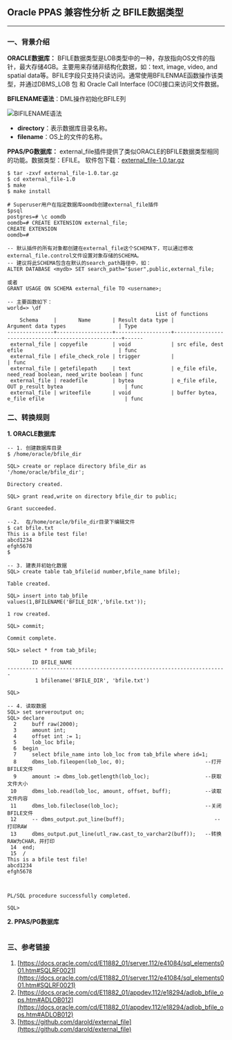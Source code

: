 ## Oracle PPAS 兼容性分析 之 BFILE数据类型
---

### 一、背景介绍
**ORACLE数据库：**
BFILE数据类型是LOB类型中的一种，存放指向OS文件的指针，最大存储4GB。主要用来存储非结构化数据，如：text, image, video, and spatial data等。BFILE字段只支持只读访问。通常使用BFILENMAE函数操作该类型，并通过DBMS_LOB 包 和 Oracle Call Interface (OCI)接口来访问文件数据。

**BFILENAME语法**：DML操作初始化BFILE列

![BIFILENAME语法](https://docs.oracle.com/cd/E11882_01/server.112/e41084/img/bfilename.gif)

+ **directory**：表示数据库目录名称。
+ **filename**：OS上的文件的名称。


**PPAS/PG数据库：**
external_file插件提供了类似ORACLE的BFILE数据类型相同的功能。数据类型：EFILE。
软件包下载：[external_file-1.0.tar.gz](https://github.com/darold/external_file/archive/v1.0.tar.gz)
```
$ tar -zxvf external_file-1.0.tar.gz
$ cd external_file-1.0
$ make
$ make install

# Superuser用户在指定数据库oomdb创建external_file插件
$psql
postgres=# \c oomdb
oomdb=# CREATE EXTENSION external_file;
CREATE EXTENSION
oomdb=#

-- 默认插件的所有对象都创建在external_file这个SCHEMA下，可以通过修改external_file.control文件设置对象存储的SCHEMA。
-- 建议将此SCHEMA包含在默认的search_path路径中，如：
ALTER DATABASE <mydb> SET search_path="$user",public,external_file;

或者
GRANT USAGE ON SCHEMA external_file TO <username>;

-- 主要函数如下：
world=> \df
                                                List of functions
    Schema     |       Name       | Result data type |                 Argument data types                 | Type 
---------------+------------------+------------------+-----------------------------------------------------+------
 external_file | copyefile        | void             | src efile, dest efile                               | func
 external_file | efile_check_role | trigger          |                                                     | func
 external_file | getefilepath     | text             | e_file efile, need_read boolean, need_write boolean | func
 external_file | readefile        | bytea            | e_file efile, OUT p_result bytea                    | func
 external_file | writeefile       | void             | buffer bytea, e_file efile                          | func
```

### 二、转换规则
**1. ORACLE数据库**
```
-- 1. 创建数据库目录
$ /home/oracle/bfile_dir

SQL> create or replace directory bfile_dir as '/home/oracle/bfile_dir';

Directory created.

SQL> grant read,write on directory bfile_dir to public;

Grant succeeded.

--2.  在/home/oracle/bfile_dir目录下编辑文件
$ cat bfile.txt 
This is a bfile test file!
abcd1234
efgh5678
$

-- 3. 建表并初始化数据
SQL> create table tab_bfile(id number,bfile_name bfile);

Table created.

SQL> insert into tab_bfile values(1,BFILENAME('BFILE_DIR','bfile.txt'));

1 row created.

SQL> commit;

Commit complete.

SQL> select * from tab_bfile;

        ID BFILE_NAME
---------- ------------------------------------------------------------
         1 bfilename('BFILE_DIR', 'bfile.txt')

SQL> 

-- 4. 读取数据
SQL> set serveroutput on;
SQL> declare
  2     buff raw(2000);
  3     amount int;
  4     offset int := 1;
  5     lob_loc bfile;
  6  begin
  7     select bfile_name into lob_loc from tab_bfile where id=1;
  8     dbms_lob.fileopen(lob_loc, 0);                          --打开BFILE文件
  9     amount := dbms_lob.getlength(lob_loc);                  --获取文件大小
 10     dbms_lob.read(lob_loc, amount, offset, buff);           --读取文件内容
 11     dbms_lob.fileclose(lob_loc);                            --关闭BFILE文件
 12     -- dbms_output.put_line(buff);                             --打印RAW
 13     dbms_output.put_line(utl_raw.cast_to_varchar2(buff));   --转换RAW为CHAR，并打印
 14  end;
 15  /
This is a bfile test file!
abcd1234
efgh5678



PL/SQL procedure successfully completed.

SQL> 
```

**2. PPAS/PG数据库**
```
```

### 三、参考链接
1. [https://docs.oracle.com/cd/E11882_01/server.112/e41084/sql_elements001.htm#SQLRF0021](https://docs.oracle.com/cd/E11882_01/server.112/e41084/sql_elements001.htm#SQLRF0021)
2. [https://docs.oracle.com/cd/E11882_01/appdev.112/e18294/adlob_bfile_ops.htm#ADLOB012](https://docs.oracle.com/cd/E11882_01/appdev.112/e18294/adlob_bfile_ops.htm#ADLOB012)
3. [https://github.com/darold/external_file](https://github.com/darold/external_file)

